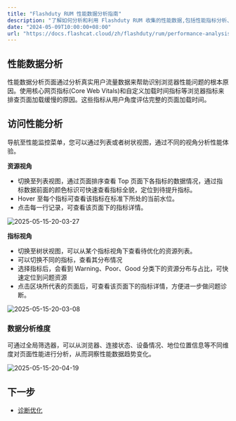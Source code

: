 ```yaml
---
title: "Flashduty RUM 性能数据分析指南"
description: "了解如何分析和利用 Flashduty RUM 收集的性能数据,包括性能指标分析、用户体验评估和性能优化建议。"
date: "2024-05-09T10:00:00+08:00"
url: "https://docs.flashcat.cloud/zh/flashduty/rum/performance-analysis"
---
```


## 性能数据分析

性能数据分析页面通过分析真实用户流量数据来帮助识别浏览器性能问题的根本原因。使用核心网页指标(Core Web Vitals)和自定义加载时间指标等浏览器指标来排查页面加载缓慢的原因。这些指标从用户角度评估完整的页面加载时间。

## 访问性能分析

导航至性能监控菜单，您可以通过列表或者树状视图，通过不同的视角分析性能体验。

**资源视角**

- 切换至列表视图，通过页面排序查看 Top 页面下各指标的数据情况，通过指标数据前面的颜色标识可快速查看指标全貌，定位到待提升指标。
- Hover 至每个指标可查看该指标在标准下所处的当前水位。
- 点击每一行记录，可查看该页面下的指标详情。

![2025-05-15-20-03-27](https://docs-cdn.flashcat.cloud/imges/png/5d1b7a3d9a7ede4bc993509ddb84ba49.png)

**指标视角**

- 切换至树状视图，可以从某个指标视角下查看待优化的资源列表。
- 可以切换不同的指标，查看其分布情况
- 选择指标后，会看到 Warning、Poor、Good 分类下的资源分布与占比，可快速定位到问题资源
- 点击区块所代表的页面后，可查看该页面下的指标详情，方便进一步做问题诊断。

![2025-05-15-20-03-08](https://docs-cdn.flashcat.cloud/imges/png/2b2719c9cf39a9e8f80edb5ecfcaa5b8.png)

### 数据分析维度

可通过全局筛选器，可以从浏览器、连接状态、设备情况、地位位置信息等不同维度对页面性能进行分析，从而洞察性能数据趋势变化。

![2025-05-15-20-04-19](https://docs-cdn.flashcat.cloud/imges/png/fee74402b3013913c8a9dfbae3acecfa.png)

## 下一步

- [诊断优化](https://docs.flashcat.cloud/zh/flashduty/rum/performance-optimization)
